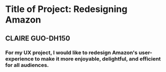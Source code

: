 # Title of Project: Redesigning Amazon
## CLAIRE GUO-DH150
### For my UX project, I would like to redesign Amazon's user-experience to make it more enjoyable, delightful, and efficient for all audiences. 

